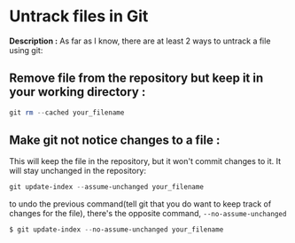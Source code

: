 # Untrack files in Git

**Description :**  As far as I know, there are at least 2 ways to untrack a file using git:

## **Remove file from the repository but keep it in your working directory** :

```powershell
git rm --cached your_filename
```

## **Make git not notice changes to a file** :
This will keep the file in the repository, but it won't commit changes to it. It will stay unchanged in the repository:

```powershell
git update-index --assume-unchanged your_filename
```
to undo the previous command(tell git that you do want to keep track of changes for the file), there's the opposite command, `--no-assume-unchanged`
```powershell
$ git update-index --no-assume-unchanged your_filename
```
